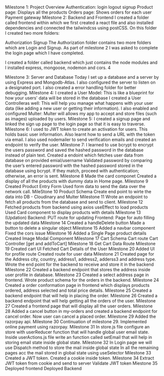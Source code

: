 

Milestone 1: Project Overview
Authentication: login logout signup
Product page: Displays all the products
Orders page: Shows orders for each user
Payment gateway
Milestone 2: Backend and Frontend
I created a folder called frontend within which we first created a react file and also installed dependencies and connected the tailwindcss using postCSS. On this folder I created two more folders:

Authorization
Signup
The Authorization folder contains two more folders which are Login and Signup. As part of milestone 2 I was asked to complete the login page which I have completed.

I created a folder called backend which just contains the node modules and I installed express, mongoose, nodemon and cors. 4

Milestone 3: Server and Database
Today I set up a database and a server by using Express and Mongodb-Atlas. I also configured the server to listen on a designated port.
I also created a error handling folder for better debugging.
Milestone 4:
I created a User Model: This is like a blueprint for how your users' data will be stored in the database
I created a User Controlleras well: This will help you manage what happens with your user data (like adding a new user or getting their information).
I also enabled and configured Multer: Multer will allows my app to accept and store files (such as images) uploaded by users.
Milestone 5:
I created a signup page and linked the sign up page to the login page so that it is easy to traverse.
Milestone 6:
I used to JWT token to create an activation for users. This holds basic user information.
Also learnt how to send a URL with the token via email.
I also used nodemailer to send verification emails and created an endpoint to verify the user.
Milestone 7:
I learned to use bcrypt to encrypt the users password and saved the hashed password in the database instead of plain text.
Created a endoint which fetches user data from database on provided emial/username
Validated password by comparing the user’s entered password with the hashed password stored in the database using bcrypt. If they match, proceed with authentication; otherwise, an error is sent.
Milestone 8
Made the card componet
Created a display of all the products with dummy data in Home page.
Milestone 9
Created Product Entry Form
Used form data to send the data over the network call.
MileStone 10
Product Schema
Create end point to wirte the data into DB - Cloudinary and Multer
Milestone 11
Wrote an endpoint to fetch all products from the database and send to client.
Milestone 12
Fetched products from backend using axios
useEffect to load products
Used Card component to display products with details
Milestone 13 (Updation)
Backend: PUT route for updating
Frontend: Page for auto filling the updated data
Milestone 14
Created a handleDelete button
Made a button to delete a singular object
Milestone 15
Added a navbar component
Fixed the cors issue
Milestone 16
Added a Single Page product details
Created Image Modal Component
Milestone 17
Cart Schema
Cart route
Cart Controller [get and addToCart]
Milestone 18
Get Cart Data Route
Milestone 19
Created cart UI
Fetched Cart Details of the User
Milestone 20
Added UI for profile route
Created route for user data
Milestone 21
Created page for the Address city, country, address1, address2, adderss3 and address type.
Wrote the end point for the backend to receive and store it in the backend
Milestone 22
Created a backend endpoint that stores the address inside user profile in database.
Milestone 23
Created a select address page in frontend.
Wrote product schema for the orders in the backend.
Milestone 24
Created a order conformation page in frontend which displays products ordered, address selected and total price details.
Milestone 25
Created a backend endpoint that will help in placing the order.
Milestone 26
Created a backend endpoint that will help getting all the orders of the user.
Milestone 27
Created a frontend page that will display all the user orders.
Milestone 28
Added a cancel button in my-orders and created a backend endpoint for cancel order.
Now user can cancel a placed order.
Milestone 29
Added the razorpay api.
Milestone 30
Continuation of milestone 29.
Implemented online payment using razorpay.
Milestone 31
In store.js file configure an store with userReducer function that will handle global user email state.
Inside userActions.js file write an function called setEmail that will help in storing email state inside global state.
Milestone 32
In Login page we will use Dispatch method to store the mail inside global state
In all the remaining pages acc the mail stored in global state using useSelector
Milestone 33
Created a JWT token.
Created a cookie inside token.
Milestone 34
Extract JWT token from cookie and send to server
Validate JWT token
Miestone 35
Deployed frontend
Deployed Backend

